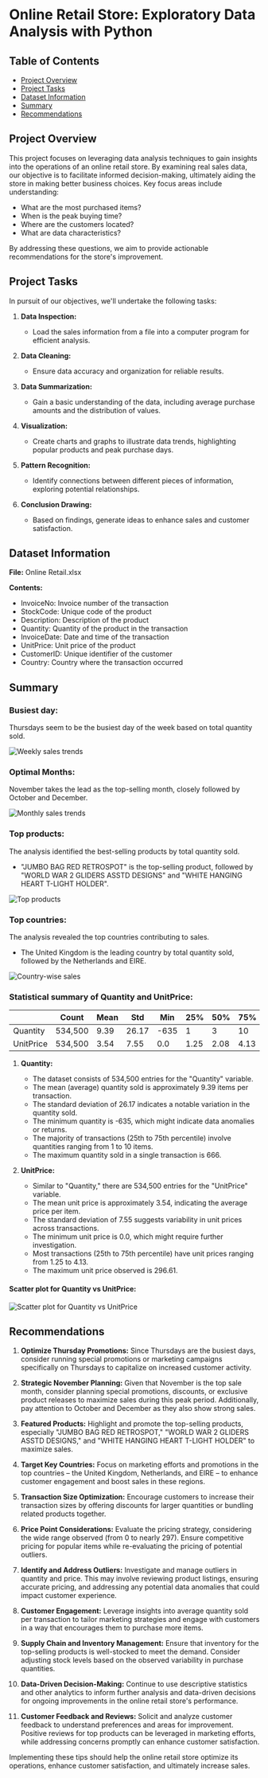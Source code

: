 # Online Retail Store: Exploratory Data Analysis with Python

## Table of Contents

- [Project Overview](#project-overview)
- [Project Tasks](#project-tasks)
- [Dataset Information](#dataset-information)
- [Summary](#summary)
- [Recommendations](#recommendations)

## Project Overview
This project focuses on leveraging data analysis techniques to gain insights into the operations of an online retail store. By examining real sales data, our objective is to facilitate informed decision-making, ultimately aiding the store in making better business choices. Key focus areas include understanding:

- What are the most purchased items?
- When is the peak buying time?
- Where are the customers located?
- What are data characteristics?

By addressing these questions, we aim to provide actionable recommendations for the store's improvement.

## Project Tasks
In pursuit of our objectives, we'll undertake the following tasks:

1. **Data Inspection:**
   - Load the sales information from a file into a computer program for efficient analysis.

2. **Data Cleaning:**
   - Ensure data accuracy and organization for reliable results.

3. **Data Summarization:**
   - Gain a basic understanding of the data, including average purchase amounts and the distribution of values.

4. **Visualization:**
   - Create charts and graphs to illustrate data trends, highlighting popular products and peak purchase days.

5. **Pattern Recognition:**
   - Identify connections between different pieces of information, exploring potential relationships.

6. **Conclusion Drawing:**
   - Based on findings, generate ideas to enhance sales and customer satisfaction.

## Dataset Information
**File:** Online Retail.xlsx

**Contents:**
- InvoiceNo: Invoice number of the transaction
- StockCode: Unique code of the product
- Description: Description of the product
- Quantity: Quantity of the product in the transaction
- InvoiceDate: Date and time of the transaction
- UnitPrice: Unit price of the product
- CustomerID: Unique identifier of the customer
- Country: Country where the transaction occurred

## Summary

### Busiest day:
Thursdays seem to be the busiest day of the week based on total quantity sold.

![Weekly sales trends](https://github.com/Midhunkalavara/Online-Retail-Store/assets/114302683/01868c7f-9d38-4d21-925d-09d4559577e8)

### Optimal Months: 
November takes the lead as the top-selling month, closely followed by October and December.

![Monthly sales trends](https://github.com/Midhunkalavara/Online-Retail-Store/assets/114302683/bd33f04c-c5f5-439e-8dc2-04beac1d133b)

### Top products:
The analysis identified the best-selling products by total quantity sold.
- "JUMBO BAG RED RETROSPOT" is the top-selling product, followed by "WORLD WAR 2 GLIDERS ASSTD DESIGNS" and "WHITE HANGING HEART T-LIGHT HOLDER".

![Top products](https://github.com/Midhunkalavara/Online-Retail-Store/assets/114302683/da5ac99a-f561-4a94-af28-eb1c771b4961)

### Top countries:
The analysis revealed the top countries contributing to sales.
- The United Kingdom is the leading country by total quantity sold, followed by the Netherlands and EIRE.

![Country-wise sales](https://github.com/Midhunkalavara/Online-Retail-Store/assets/114302683/7c6f23ca-e6a3-41ab-ad41-8aa5157c4553)

### Statistical summary of Quantity and UnitPrice:

|           | Count  | Mean                 | Std                  | Min  | 25%  | 50%  | 75%  | Max   |
|-----------|--------|----------------------|----------------------|------|------|------|------|-------|
| Quantity  | 534,500| 9.39                 | 26.17                | -635 | 1    | 3    | 10   | 666   |
| UnitPrice | 534,500| 3.54                 | 7.55                 | 0.0  | 1.25 | 2.08 | 4.13 | 296.61|

1. **Quantity:**
   - The dataset consists of 534,500 entries for the "Quantity" variable.
   - The mean (average) quantity sold is approximately 9.39 items per transaction.
   - The standard deviation of 26.17 indicates a notable variation in the quantity sold.
   - The minimum quantity is -635, which might indicate data anomalies or returns.
   - The majority of transactions (25th to 75th percentile) involve quantities ranging from 1 to 10 items.
   - The maximum quantity sold in a single transaction is 666.

2. **UnitPrice:**
   - Similar to "Quantity," there are 534,500 entries for the "UnitPrice" variable.
   - The mean unit price is approximately 3.54, indicating the average price per item.
   - The standard deviation of 7.55 suggests variability in unit prices across transactions.
   - The minimum unit price is 0.0, which might require further investigation.
   - Most transactions (25th to 75th percentile) have unit prices ranging from 1.25 to 4.13.
   - The maximum unit price observed is 296.61.

#### Scatter plot for Quantity vs UnitPrice:

![Scatter plot for Quantity vs UnitPrice](https://github.com/Midhunkalavara/Online-Retail-Store/assets/114302683/a8963acb-2bfc-4d77-8f54-6c59d3f7a016)

## Recommendations

1. **Optimize Thursday Promotions:** Since Thursdays are the busiest days, consider running special promotions or marketing campaigns specifically on Thursdays to capitalize on increased customer activity.
   
2. **Strategic November Planning:** Given that November is the top sale month, consider planning special promotions, discounts, or exclusive product releases to maximize sales during this peak period. Additionally, pay attention to October and December as they also show strong sales.

3. **Featured Products:** Highlight and promote the top-selling products, especially "JUMBO BAG RED RETROSPOT," "WORLD WAR 2 GLIDERS ASSTD DESIGNS," and "WHITE HANGING HEART T-LIGHT HOLDER" to maximize sales.

4. **Target Key Countries:** Focus on marketing efforts and promotions in the top countries – the United Kingdom, Netherlands, and EIRE – to enhance customer engagement and boost sales in these regions.

5. **Transaction Size Optimization:** Encourage customers to increase their transaction sizes by offering discounts for larger quantities or bundling related products together.

6. **Price Point Considerations:** Evaluate the pricing strategy, considering the wide range observed (from 0 to nearly 297). Ensure competitive pricing for popular items while re-evaluating the pricing of potential outliers.

7. **Identify and Address Outliers:** Investigate and manage outliers in quantity and price. This may involve reviewing product listings, ensuring accurate pricing, and addressing any potential data anomalies that could impact customer experience.

8. **Customer Engagement:** Leverage insights into average quantity sold per transaction to tailor marketing strategies and engage with customers in a way that encourages them to purchase more items.

9. **Supply Chain and Inventory Management:** Ensure that inventory for the top-selling products is well-stocked to meet the demand. Consider adjusting stock levels based on the observed variability in purchase quantities.

10. **Data-Driven Decision-Making:** Continue to use descriptive statistics and other analytics to inform further analysis and data-driven decisions for ongoing improvements in the online retail store's performance.

11. **Customer Feedback and Reviews:** Solicit and analyze customer feedback to understand preferences and areas for improvement. Positive reviews for top products can be leveraged in marketing efforts, while addressing concerns promptly can enhance customer satisfaction.

Implementing these tips should help the online retail store optimize its operations, enhance customer satisfaction, and ultimately increase sales.
